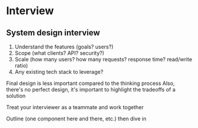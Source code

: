 # Interview

## System design interview

1. Understand the features (goals? users?)
2. Scope (what clients? API? security?)
3. Scale (how many users? how many requests? response time? read/write ratio)
4. Any existing tech stack to leverage?

Final design is less important compared to the thinking process
Also, there's no perfect design, it's important to highlight the tradeoffs of a solution

Treat your interviewer as a teammate and work together

Outline (one component here and there, etc.) then dive in
